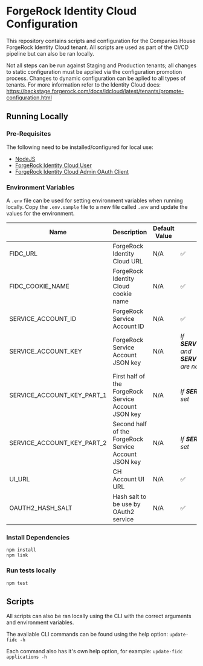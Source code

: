 # ForgeRock Identity Cloud Configuration

This repository contains scripts and configuration for the Companies House ForgeRock Identity Cloud tenant. All scripts are used as part of the CI/CD pipeline but can also be ran locally.

Not all steps can be run against Staging and Production tenants; all changes to static configuration must be applied via the configuration promotion process. Changes to dynamic configuration can be aplied to all types of tenants. For more information refer to the Identity Cloud docs: https://backstage.forgerock.com/docs/idcloud/latest/tenants/promote-configuration.html

## Running Locally

### Pre-Requisites

The following need to be installed/configured for local use:

- [NodeJS](https://nodejs.org/en/download/)
- [ForgeRock Identity Cloud User](https://backstage.forgerock.com/docs/idcloud/latest/paas/tenant/postman-collection.html#preparing_your_identity_cloud)
- [ForgeRock Identity Cloud Admin OAuth Client](https://backstage.forgerock.com/docs/idcloud/latest/paas/tenant/postman-collection.html#running_the_prerequisite_steps)

### Environment Variables

A `.env` file can be used for setting environment variables when running locally. Copy the `.env.sample` file to a new file called `.env` and update the values for the environment.

| Name                       | Description                                           | Default Value | Required                                                                           |
| -------------------------- | ----------------------------------------------------- | ------------- | ---------------------------------------------------------------------------------- |
| FIDC_URL                   | ForgeRock Identity Cloud URL                          | N/A           | :white_check_mark:                                                                 |
| FIDC_COOKIE_NAME           | ForgeRock Identity Cloud cookie name                  | N/A           | :white_check_mark:                                                                 |
| SERVICE_ACCOUNT_ID         | ForgeRock Service Account ID                          | N/A           | :white_check_mark:                                                                 |
| SERVICE_ACCOUNT_KEY        | ForgeRock Service Account JSON key                    | N/A           | _If **SERVICE_ACCOUNT_KEY_PART_1** and **SERVICE_ACCOUNT_KEY_PART_2** are not set_ |
| SERVICE_ACCOUNT_KEY_PART_1 | First half of the ForgeRock Service Account JSON key  | N/A           | _If **SERVICE_ACCOUNT_KEY** is not set_                                            |
| SERVICE_ACCOUNT_KEY_PART_2 | Second half of the ForgeRock Service Account JSON key | N/A           | _If **SERVICE_ACCOUNT_KEY** is not set_                                            |
| UI_URL                     | CH Account UI URL                                     | N/A           | :white_check_mark:                                                                 |
| OAUTH2_HASH_SALT           | Hash salt to be use by OAuth2 service                 | N/A           | :white_check_mark:                                                                 |

### Install Dependencies

```
npm install
npm link
```

### Run tests locally

`npm test`

## Scripts

All scripts can also be ran locally using the CLI with the correct arguments and environment variables.

The available CLI commands can be found using the help option: `update-fidc -h`

Each command also has it's own help option, for example: `update-fidc applications -h`
